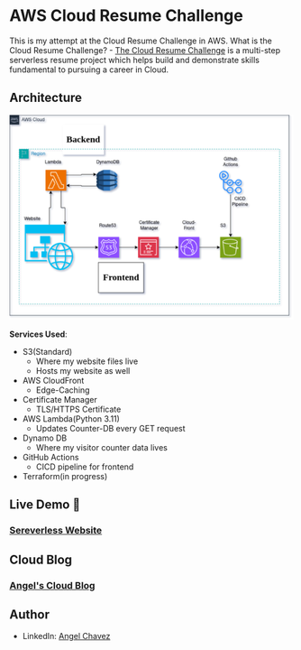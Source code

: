 # AWS Cloud Resume Challenge

This is my attempt at the Cloud Resume Challenge in AWS.
What is the Cloud Resume Challenge? - [The Cloud Resume Challenge](https://cloudresumechallenge.dev/) is a multi-step serverless resume project which helps build and demonstrate skills fundamental to pursuing a career in Cloud.

## Architecture

![Architecture Diagram](/img/Architecture-Of-Infra.png)

**Services Used**:

- S3(Standard)
    - Where my website files live
    - Hosts my website as well
- AWS CloudFront
    - Edge-Caching
- Certificate Manager
    - TLS/HTTPS Certificate
- AWS Lambda(Python 3.11)
    - Updates Counter-DB every GET request
- Dynamo DB
    - Where my visitor counter data lives
- GitHub Actions
    - CICD pipeline for frontend
- Terraform(in progress)

## Live Demo 🔗
### [Sereverless Website](https://awsresume.it-anc.cloud/)

## Cloud Blog
### [Angel's Cloud Blog](https://blog.it-anc.cloud)
 
## Author
- LinkedIn: [Angel Chavez](www.linkedin.com/in/angel-chavez-itanc)
